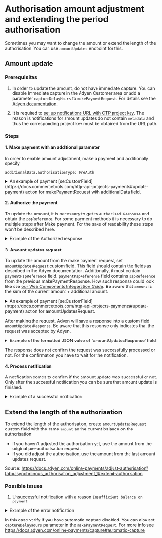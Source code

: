 # Authorisation amount adjustment and extending the period authorisation

Sometimes you may want to change the amount or extend the length of the authorisation. You can use `amountUpdates` endpoint for this.

## Amount update

### Prerequisites
1. In order to update the amount, do not have immediate capture. You can disable Immediate capture in the Adyen Customer area or add a parameter `captureDelayHours` to `makePaymentRequest`. For details see the [Adyen documentation](https://docs.adyen.com/online-payments/capture#manual-capture).

2. It is required to [set up notifications URL with CTP project key](/notification/docs/IntegrationGuide.md#fallback-in-case-metadata-is-not-available). The reason is notifications for amount updates do not contain `metadata` and thus the corresponding project key must be obtained from the URL path.

### Steps

#### 1. Make payment with an additional parameter
In order to enable amount adjustment, make a payment and additionally specify
```
additionalData.authorisationType: PreAuth
```

<details>
<summary>
An example of payment [setCustomField](https://docs.commercetools.com/http-api-projects-payments#update-payment) action for makePaymentRequest with additionalData field.
</summary>

```json
{
  "version": "PAYMENT_VERSION",
  "actions": [
    {
      "action": "setCustomField",
      "name": "makePaymentRequest",
      "value": "{\"amount\":{\"currency\":\"EUR\",\"value\":1000},\"reference\":\"YOUR_REFERENCE\",\"paymentMethod\":{\"type\":\"scheme\",\"encryptedCardNumber\":\"test_4111111111111111\",\"encryptedExpiryMonth\":\"test_03\",\"encryptedExpiryYear\":\"test_2030\",\"encryptedSecurityCode\":\"test_737\"}, \"additionalData\":{\"allow3DS2\":true}, \"channel\":\"Web\", \"origin\":\"https://your-company.com\", \"additionalData\":{\"authorisationType\":\"PreAuth\"}, \"returnUrl\":\"https://your-company.com/...\",\"merchantAccount\":\"YOUR_MERCHANT_ACCOUNT\"}"
    }
  ]
}
```
</details>

#### 2. Authorize the payment
To update the amount, it is necessary to get to `Authorised Response` and obtain the `pspReference`. For some payment methods it is necessary to do multiple steps after Make payment. For the sake of readability these steps won't be described here.

<details>
<summary>Example of the Authorized response</summary>

```json
{
  "pspReference": "853592567856061C",
  "resultCode": "Authorised",
  "amount": {
    "currency": "EUR",
    "value": 1000
  },
  "merchantReference": "YOUR_REFERENCE"
}
```
</details>

#### 3. Amount updates request
To update the amount from the make payment request, set `amountUpdatesRequest` custom field. This field should contain the fields as described in the Adyen documentation. Additionally, it must contain `paymentPspReference` field.
`paymentPspReference` field contains `pspReference` from the previous makePaymentResponse. How such response could look like see [our Web Components Integeration Guide](./WebComponentsIntegrationGuide.md#authorised-response). Be aware that `amount` is the sum of the current amount + additional amount.

<details>
<summary>An example of payment [setCustomField](https://docs.commercetools.com/http-api-projects-payments#update-payment) action for amountUpdatesRequest.</summary>

```json
{
  "version": "PAYMENT_VERSION",
  "actions": [
    {
      "action": "setCustomField",
      "name": "amountUpdatesRequest",
      "value": "{\"amount\":{\"currency\":\"EUR\",\"value\":1000},\"reason\":\"DelayedCharge\",\"reference\":\"YOUR_PAYMENT_REFERENCE\",\"merchantAccount\":\"YOUR_MERCHANT_ACCOUNT\"}"
    }
  ]
}
```
</details>

After making the request, Adyen will save a response into a custom field `amountUpdatesResponse`. Be aware that this response only indicates that the request was accepted by Adyen. 

<details>
<summary>Example of the formatted JSON value of `amountUpdatesResponse` field</summary>

```json
{
    "merchantAccount": "YOUR_MERCHANT_ACCOUNT",
    "paymentPspReference": "AUTHORIZATION_RESPONSE_PSP_REFERENCE",
    "pspReference": "NEW_PSP_REFERENCE",
    "reference": "YOUR_PAYMENT_REFERENCE",
    "status": "received",
    "amount": {
        "currency": "EUR",
        "value": 1000
    }
}
```
</details>

The response does not confirm the request was successfully processed or not. For the confirmation you have to wait for the notification.

#### 4. Process notification
A notification comes to confirm if the amount update was successful or not. Only after the successful notification you can be sure that amount update is finished.

<details>
<summary>
Example of a successful notification
</summary>

```json
[
  {
    "NotificationRequestItem": {
      "additionalData": {
        "bookingDate": "2022-06-25T14:57:31Z"
      },
      "amount": {
        "currency": "EUR",
        "value": 1000
      },
      "eventCode": "AUTHORISATION_ADJUSTMENT",
      "eventDate": "2022-06-25T14:56:53+02:00",
      "merchantAccountCode": "YOUR_MERCHANT_ACCOUNT",
      "merchantReference": "YOUR_PAYMENT_REFERENCE",
      "originalReference": "PSP_REFERENCE_FROM_THE_AMOUNT_UPDATES_RESPONSE",
      "paymentMethod": "visa",
      "pspReference": "NEW_PSP_REFERENCE",
      "reason": "",
      "success": "true"
    }
  }
]
```
</details>

## Extend the length of the authorisation
To extend the length of the authorisation, create `amountUpdatesRequest` custom field with the same `amount` as the current balance on the authorisation:

- If you haven't adjusted the authorisation yet, use the amount from the original pre-authorisation request.
- If you did adjust the authorisation, use the amount from the last amount updates request.

Source: https://docs.adyen.com/online-payments/adjust-authorisation?tab=asynchronous_authorisation_adjustment_1#extend-authorisation

### Possible issues
1. Unsuccessful notification with a reason `Insufficient balance on payment`
<details>
<summary>Example of the error notification</summary>

```json
{
  "NotificationRequestItem": {
    "additionalData": {
      "bookingDate": "2022-06-12T16:31:30Z"
    },
    "amount": {
      "currency": "EUR",
      "value": 10
    },
    "eventCode": "AUTHORISATION_ADJUSTMENT",
    "eventDate": "2022-06-12T16:30:54+02:00",
    "merchantAccountCode": "YOUR_MECHANT_ACCOUNT",
    "merchantReference": "YOUR_MERCHANT_REFERENCE",
    "originalReference": "ORIGINAL_REFERENCE",
    "pspReference": "PSP_REFERENCE",
    "reason": "Insufficient balance on payment",
    "success": "false"
  }
}
```
</details>

In this case verify if you have automatic capture disabled. You can also set `captureDelayHours` parameter in the `makePaymentRequest`. For more info see https://docs.adyen.com/online-payments/capture#automatic-capture

